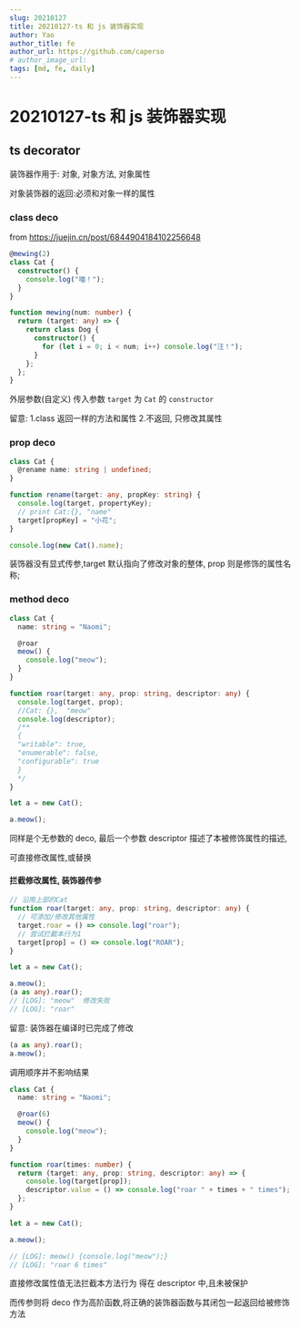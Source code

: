```yaml
---
slug: 20210127
title: 20210127-ts 和 js 装饰器实现
author: Yao
author_title: fe
author_url: https://github.com/caperso
# author_image_url:
tags: [md, fe, daily]
---
```


# 20210127-ts 和 js 装饰器实现

## ts decorator

装饰器作用于: 对象, 对象方法, 对象属性

对象装饰器的返回:必须和对象一样的属性

### class deco

from <https://juejin.cn/post/6844904184102256648>

```ts
@mewing(2)
class Cat {
  constructor() {
    console.log("喵！");
  }
}

function mewing(num: number) {
  return (target: any) => {
    return class Dog {
      constructor() {
        for (let i = 0; i < num; i++) console.log("汪！");
      }
    };
  };
}
```

外层参数(自定义)
传入参数
`target` 为 `Cat` 的 `constructor`

留意:
1.class 返回一样的方法和属性 2.不返回, 只修改其属性

### prop deco

```ts
class Cat {
  @rename name: string | undefined;
}

function rename(target: any, propKey: string) {
  console.log(target, propertyKey);
  // print Cat:{}, "name"
  target[propKey] = "小花";
}

console.log(new Cat().name);
```

装饰器没有显式传参,target 默认指向了修改对象的整体, prop 则是修饰的属性名称;

### method deco

```ts
class Cat {
  name: string = "Naomi";

  @roar
  meow() {
    console.log("meow");
  }
}

function roar(target: any, prop: string, descriptor: any) {
  console.log(target, prop);
  //Cat: {},  "meow"
  console.log(descriptor);
  /** 
  {
  "writable": true,
  "enumerable": false,
  "configurable": true
  } 
  */
}

let a = new Cat();

a.meow();
```

同样是个无参数的 deco, 最后一个参数 descriptor 描述了本被修饰属性的描述,

可直接修改属性,或替换

#### 拦截修改属性, 装饰器传参

```ts
// 沿用上部的Cat
function roar(target: any, prop: string, descriptor: any) {
  // 可添加/修改其他属性
  target.roar = () => console.log("roar");
  // 尝试拦截本行为1
  target[prop] = () => console.log("ROAR");
}

let a = new Cat();

a.meow();
(a as any).roar();
// [LOG]: "meow"  修改失败
// [LOG]: "roar"
```

留意: 装饰器在编译时已完成了修改

```ts
(a as any).roar();
a.meow();
```

调用顺序并不影响结果

```ts
class Cat {
  name: string = "Naomi";

  @roar(6)
  meow() {
    console.log("meow");
  }
}

function roar(times: number) {
  return (target: any, prop: string, descriptor: any) => {
    console.log(target[prop]);
    descriptor.value = () => console.log("roar " + times + " times");
  };
}

let a = new Cat();

a.meow();

// [LOG]: meow() {console.log("meow");}
// [LOG]: "roar 6 times"
```

直接修改属性值无法拦截本方法行为
得在 descriptor 中,且未被保护

而传参则将 deco 作为高阶函数,将正确的装饰器函数与其闭包一起返回给被修饰方法
